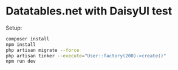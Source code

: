 # Datatables.net with DaisyUI test

Setup:
```bash
composer install
npm install
php artisan migrate --force
php artisan tinker --execute="User::factory(200)->create()" 
npm run dev
```
